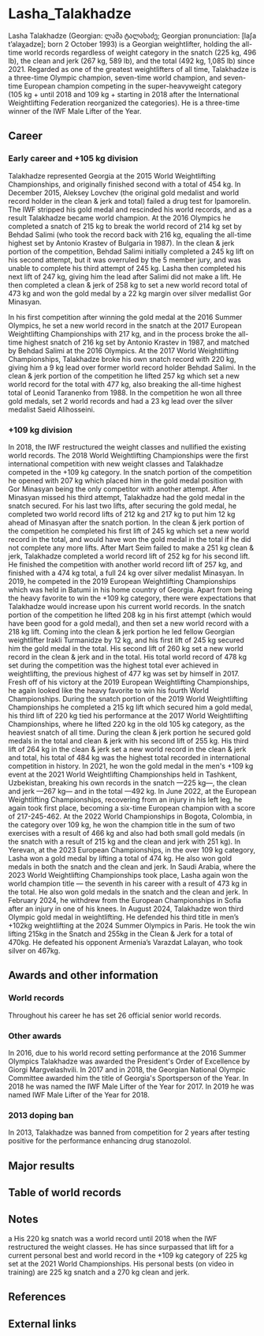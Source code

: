 # Lasha_Talakhadze

Lasha Talakhadze (Georgian: ლაშა ტალახაძე; Georgian pronunciation: [laʃa tʼalaχadze]; born 2 October 1993) is a Georgian weightlifter, holding the all-time world records regardless of weight category in the snatch (225 kg, 496 lb), the clean and jerk (267 kg, 589 lb), and the total (492 kg, 1,085 lb) since 2021.
Regarded as one of the greatest weightlifters of all time, Talakhadze is a three-time Olympic champion, seven-time world champion, and seven-time European champion competing in the super-heavyweight category (105 kg + until 2018 and 109 kg + starting in 2018 after the International Weightlifting Federation reorganized the categories).
He is a three-time winner of the IWF Male Lifter of the Year.


## Career



### Early career and +105 kg division
Talakhadze represented Georgia at the 2015 World Weightlifting Championships, and originally finished second with a total of 454 kg. In December 2015, Aleksey Lovchev (the original gold medalist and world record holder in the clean & jerk and total) failed a drug test for Ipamorelin. The IWF stripped his gold medal and rescinded his world records, and as a result Talakhadze became world champion.
At the 2016 Olympics he completed a snatch of 215 kg to break the world record of 214 kg set by Behdad Salimi (who took the record back with 216 kg, equaling the all-time highest set by Antonio Krastev of Bulgaria in 1987). In the clean & jerk portion of the competition, Behdad Salimi initially completed a 245 kg lift on his second attempt, but it was overruled by the 5 member jury, and was unable to complete his third attempt of 245 kg. Lasha then completed his next lift of 247 kg, giving him the lead after Salimi did not make a lift. He then completed a clean & jerk of 258 kg to set a new world record total of 473 kg and won the gold medal by a 22 kg margin over silver medallist Gor Minasyan.

In his first competition after winning the gold medal at the 2016 Summer Olympics, he set a new world record in the snatch at the 2017 European Weightlifting Championships with 217 kg, and in the process broke the all-time highest snatch of 216 kg set by Antonio Krastev in 1987, and matched by Behdad Salimi at the 2016 Olympics.
At the 2017 World Weightlifting Championships, Talakhadze broke his own snatch record with 220 kg, giving him a 9 kg lead over former world record holder Behdad Salimi. In the clean & jerk portion of the competition he lifted 257 kg which set a new world record for the total with 477 kg, also breaking the all-time highest total of Leonid Taranenko from 1988. In the competition he won all three gold medals, set 2 world records and had a 23 kg lead over the silver medalist Saeid Alihosseini.


### +109 kg division
In 2018, the IWF restructured the weight classes and nullified the existing world records. The 2018 World Weightlifting Championships were the first international competition with new weight classes and Talakhadze competed in the +109 kg category. In the snatch portion of the competition he opened with 207 kg which placed him in the gold medal position with Gor Minasyan being the only competitor with another attempt. After Minasyan missed his third attempt, Talakhadze had the gold medal in the snatch secured. For his last two lifts, after securing the gold medal, he completed two world record lifts of 212 kg and 217 kg to put him 12 kg ahead of Minasyan after the snatch portion. In the clean & jerk portion of the competition he completed his first lift of 245 kg which set a new world record in the total, and would have won the gold medal in the total if he did not complete any more lifts. After Mart Seim failed to make a 251 kg clean & jerk, Talakhadze completed a world record lift of 252 kg for his second lift. He finished the competition with another world record lift of 257 kg, and finished with a 474 kg total, a full 24 kg over silver medalist Minasyan. 
In 2019, he competed in the 2019 European Weightlifting Championships which was held in Batumi in his home country of Georgia. Apart from being the heavy favorite to win the +109 kg category, there were expectations that Talakhadze would increase upon his current world records. In the snatch portion of the competition he lifted 208 kg in his first attempt (which would have been good for a gold medal), and then set a new world record with a 218 kg lift. Coming into the clean & jerk portion he led fellow Georgian weightlifter Irakli Turmanidze by 12 kg, and his first lift of 245 kg secured him the gold medal in the total. His second lift of 260 kg set a new world record in the clean & jerk and in the total. His total world record of 478 kg set during the competition was the highest total ever achieved in weightlifting, the previous highest of 477 kg was set by himself in 2017.
Fresh off of his victory at the 2019 European Weightlifting Championships, he again looked like the heavy favorite to win his fourth World Championships. During the snatch portion of the 2019 World Weightlifting Championships he completed a 215 kg lift which secured him a gold medal, his third lift of 220 kg tied his performance at the 2017 World Weightlifting Championships, where he lifted 220 kg in the old 105 kg category, as the heaviest snatch of all time. During the clean & jerk portion he secured gold medals in the total and clean & jerk with his second lift of 255 kg. His third lift of 264 kg in the clean & jerk set a new world record in the clean & jerk and total, his total of 484 kg was the highest total recorded in international competition in history.
In 2021, he won the gold medal in the men's +109 kg event at the 2021 World Weightlifting Championships held in Tashkent, Uzbekistan, breaking his own records in the snatch —225 kg—, the clean and jerk —267 kg— and in the total —492 kg.
In June 2022, at the European Weightlifting Championships, recovering from an injury in his left leg, he again took first place, becoming a six-time European champion with a score of 217-245-462.
At the 2022 World Championships in Bogota, Colombia, in the category over 109 kg, he won the champion title in the sum of two exercises with a result of 466 kg and also had both small gold medals (in the snatch with a result of 215 kg and the clean and jerk with 251 kg).
In Yerevan, at the 2023 European Championships, in the over 109 kg category, Lasha won a gold medal by lifting a total of 474 kg. He also won gold medals in both the snatch and the clean and jerk.
In Saudi Arabia, where the 2023 World Weightlifting Championships took place, Lasha again won the world champion title — the seventh in his career with a result of 473 kg in the total. He also won gold medals in the snatch and the clean and jerk.
In February 2024, he withdrew from the European Championships in Sofia after an injury in one of his knees.
In August 2024, Talakhadze won third Olympic gold medal in weightlifting. He defended his third title in men’s +102kg weightlifting at the 2024 Summer Olympics in Paris. He took the win lifting 215kg in the Snatch and 255kg in the Clean & Jerk for a total of 470kg. He defeated his opponent Armenia’s Varazdat Lalayan, who took silver on 467kg.


## Awards and other information



### World records
Throughout his career he has set 26 official senior world records.


### Other awards
In 2016, due to his world record setting performance at the 2016 Summer Olympics Talakhadze was awarded the President's Order of Excellence by Giorgi Margvelashvili. In 2017 and in 2018, the Georgian National Olympic Committee awarded him the title of Georgia's Sportsperson of the Year. In 2018 he was named the IWF Male Lifter of the Year for 2017. In 2019 he was named IWF Male Lifter of the Year for 2018.


### 2013 doping ban
In 2013, Talakhadze was banned from competition for 2 years after testing positive for the performance enhancing drug stanozolol.


## Major results



## Table of world records



## Notes

a  His 220 kg snatch was a world record until 2018 when the IWF restructured the weight classes. He has since surpassed that lift for a current personal best and world record in the +109 kg category of 225 kg set at the 2021 World Championships. His personal bests (on video in training) are 225 kg snatch and a 270 kg clean and jerk.


## References



## External links

